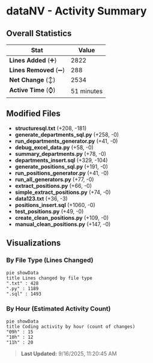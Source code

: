 # dataNV - Activity Summary 

## Overall Statistics

| Stat                   | Value                                                             |
| ---------------------- | ----------------------------------------------------------------- |
| **Lines Added** (➕)   | 2822                                          |
| **Lines Removed** (➖) | 288                                        |
| **Net Change** (↕)    | 2534                |
| **Active Time** (⌚)   | 51 minutes |


## Modified Files
- **structuresql.txt** (+208, -181)
- **generate_departments_sql.py** (+258, -0)
- **run_departments_generator.py** (+41, -0)
- **debug_excel_data.py** (+58, -0)
- **summary_departments.py** (+78, -0)
- **departments_insert.sql** (+329, -104)
- **generate_positions_sql.py** (+191, -0)
- **run_positions_generator.py** (+41, -0)
- **run_all_generators.py** (+77, -0)
- **extract_positions.py** (+66, -0)
- **simple_extract_positions.py** (+74, -0)
- **data123.txt** (+36, -3)
- **positions_insert.sql** (+1060, -0)
- **test_positions.py** (+49, -0)
- **create_clean_positions.py** (+109, -0)
- **manual_clean_positions.py** (+147, -0)

## Visualizations

### By File Type (Lines Changed)

```mermaid
pie showData
title Lines changed by file type
".txt" : 428
".py" : 1189
".sql" : 1493
```

### By Hour (Estimated Activity Count)

```mermaid
pie showData
title Coding activity by hour (count of changes)
"09h" : 15
"10h" : 12
"11h" : 20
```


> **Last Updated:** 9/16/2025, 11:20:45 AM